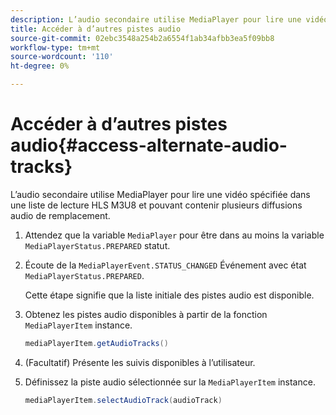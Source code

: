 ```yaml
---
description: L’audio secondaire utilise MediaPlayer pour lire une vidéo spécifiée dans une liste de lecture HLS M3U8 et pouvant contenir plusieurs diffusions audio de remplacement.
title: Accéder à d’autres pistes audio
source-git-commit: 02ebc3548a254b2a6554f1ab34afbb3ea5f09bb8
workflow-type: tm+mt
source-wordcount: '110'
ht-degree: 0%

---
```


# Accéder à d’autres pistes audio{#access-alternate-audio-tracks}

L’audio secondaire utilise MediaPlayer pour lire une vidéo spécifiée dans une liste de lecture HLS M3U8 et pouvant contenir plusieurs diffusions audio de remplacement.

1. Attendez que la variable `MediaPlayer` pour être dans au moins la variable `MediaPlayerStatus.PREPARED` statut.
1. Écoute de la `MediaPlayerEvent.STATUS_CHANGED` Événement avec état `MediaPlayerStatus.PREPARED`.

   Cette étape signifie que la liste initiale des pistes audio est disponible.

1. Obtenez les pistes audio disponibles à partir de la fonction `MediaPlayerItem` instance.

   ```java
   mediaPlayerItem.getAudioTracks()
   ```

1. (Facultatif) Présente les suivis disponibles à l’utilisateur.
1. Définissez la piste audio sélectionnée sur la `MediaPlayerItem` instance.

   ```java
   mediaPlayerItem.selectAudioTrack(audioTrack)
   ```

